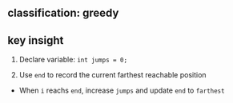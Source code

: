 ## classification: greedy

## key insight
1. Declare variable: `int jumps = 0;`

2. Use `end` to record the current farthest reachable position
  - When `i` reachs `end`, increase `jumps` and update `end` to `farthest` 